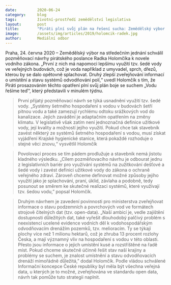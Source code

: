 ```yaml
---
date:         2020-06-24
category:     blog
tags:         životní-prostředí zemědělství legislativa
layout:       post
title:        "Piráti plní svůj plán na řešení sucha: Zemědělský výbor podpořil jejich návrhy na lepší využití odpadní vody i zmapování odvodňovacích drenáž"
image:        /assets/img/articles/2019/holomcik-radek.jpg
author:       Mediální odbor
---  
```



Praha, 24. června 2020 – Zemědělský výbor na středečním jednání schválil pozměňovací návrhy pirátského poslance Radka Holomčíka k novele vodního zákona. „První z nich má napomoci lepšímu využití tzv. šedé vody ve veřejných budovách, což je voda například z umyvadel, sprch, dřezů, kterou by se dalo opětovně splachovat. Druhý zlepší zveřejňování informací o umístění a stavu systémů odvodňování polí,“ uvedl Holomčík s tím, že Piráti prosazováním těchto opatření plní svůj plán boje se suchem „Vodu řešíme teď“, který představili v minulém týdnu.

> První přijatý pozměňovací návrh se týká usnadnění využití tzv. šedé vody. „Systémy šetrného hospodaření s vodou v budovách šetří pitnou vodu a také zamezují rychlému odtoku srážkových vod do kanalizace. Jejich zavádění je adaptačním opatřením na změny klimatu. V legislativě však zatím není jednoznačná definice užitkové vody, její kvality a možností jejího využití. Pokud chce tak stavebník zavést některý ze systémů šetrného hospodaření s vodou, musí získat vyjádření Krajské hygienické stanice, která pokaždé rozhoduje o stejné věci znovu,“ vysvětlil Holomčík

> Povolovací proces se tím pádem prodlužuje a stavebník nemá jistotu kladného výsledku. „Cílem pozměňovacího návrhu je odbourat jednu z legislativních bariér pro využívání systémů na zužitkování dešťové a šedé vody i zavést definici užitkové vody do zákona o ochraně veřejného zdraví. Zároveň chceme definovat možné způsoby jejího využití jako je splachování, praní, úklid, závlaha a podobně, tedy posunout se směrem ke skutečné realizaci systémů, které využívají tzv. šedou vodu,” popsal Holomčík.

> Druhým návrhem je zavedení povinnosti pro ministerstva zveřejňovat informace o stavu podzemních a povrchových vod ve formátech strojově čitelných dat (tzv. open-data). „Naší ambicí je, vedle zajištění dostupnosti důležitých dat, také vyřešit dlouhodobý palčivý problém s neexistencí ucelené evidence vodních děl k vodohospodářským odvodňovacím drenážím pozemků, tzv. melioracím. Ty se týkají plochy více než 1 milionu hektarů, což je zhruba 13 procent rozlohy Česka, a mají významný vliv na hospodaření s vodou v této oblasti. Přesto jsou informace o jejich umístění kusé a rozstříštěné na řadě míst. Pokud chceme skutečně účinně řešit stav naší krajiny a problémy se suchem, je znalost umístnění a stavu odvodňovacích drenáží mimořádně důležitá,” dodal Holomčík. Podle vládou schválené Informační koncepce České republiky byl měla být všechna veřejná data, u kterých je to možné, zveřejňována ve standardu open data, návrh tak pomůže tuto strategii naplnit.  
